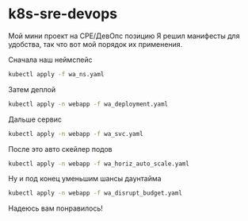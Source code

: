 # k8s-sre-devops
Мой мини проект на СРЕ/ДевОпс позицию
Я решил манифесты для удобства, так что вот мой порядок их применения.

Сначала наш неймспейс
```bash
kubectl apply -f wa_ns.yaml
```
Затем деплой
```bash
kubectl apply -n webapp -f wa_deployment.yaml
```
Дальше сервис
```bash
kubectl apply -n webapp -f wa_svc.yaml
```
После это авто скейлер подов
```bash
kubectl apply -n webapp -f wa_horiz_auto_scale.yaml
```
Ну и под конец уменьшим шансы даунтайма
```bash
kubectl apply -n webapp -f wa_disrupt_budget.yaml
```
Надеюсь вам понравилось!
